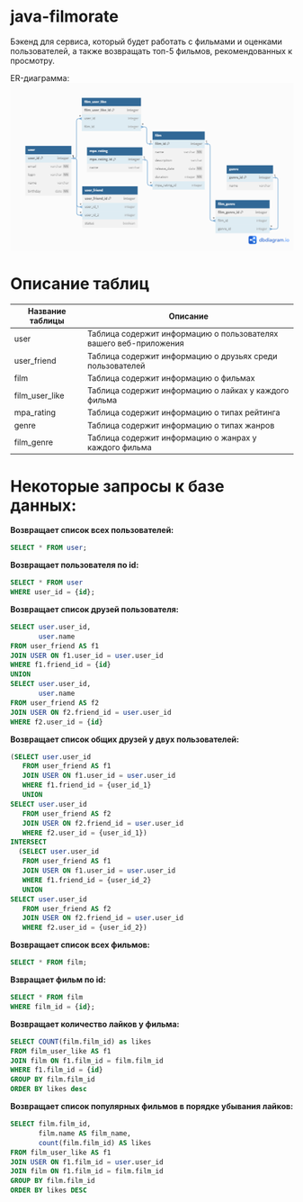 
# java-filmorate
Бэкенд для сервиса, который будет работать с фильмами и оценками пользователей, а также возвращать топ-5 фильмов, рекомендованных к просмотру.

ER-диаграмма:
![ER-диаграмма](ER_diagram.png)

# Описание таблиц
| Название таблицы | Описание |
| --- | --- |
| user | Таблица содержит информацию о пользователях вашего веб-приложения |
| user_friend | Таблица содержит информацию о друзьях среди пользователей |
| film | Таблица содержит информацию о фильмах |
| film_user_like | Таблица содержит информацию о лайках у каждого фильма |
| mpa_rating | Таблица содержит информацию о типах рейтинга |
| genre | Таблица содержит информацию о типах жанров |
| film_genre | Таблица содержит информацию о жанрах у каждого фильма |

# Некоторые запросы к базе данных:<br/>

**Возвращает список всех пользователей:** 
```SQL
SELECT * FROM user;
```

**Возвращает пользователя по id:**
```SQL
SELECT * FROM user
WHERE user_id = {id};
```

**Возвращает список друзей пользователя:**
```SQL
SELECT user.user_id,
       user.name
FROM user_friend AS f1
JOIN USER ON f1.user_id = user.user_id
WHERE f1.friend_id = {id}
UNION
SELECT user.user_id,
       user.name
FROM user_friend AS f2
JOIN USER ON f2.friend_id = user.user_id
WHERE f2.user_id = {id}
```

**Возвращает список общих друзей у двух пользователей:**
```SQL
(SELECT user.user_id
   FROM user_friend AS f1
   JOIN USER ON f1.user_id = user.user_id
   WHERE f1.friend_id = {user_id_1}
   UNION
SELECT user.user_id
   FROM user_friend AS f2
   JOIN USER ON f2.friend_id = user.user_id
   WHERE f2.user_id = {user_id_1})
INTERSECT
  (SELECT user.user_id
   FROM user_friend AS f1
   JOIN USER ON f1.user_id = user.user_id
   WHERE f1.friend_id = {user_id_2}
   UNION
SELECT user.user_id
   FROM user_friend AS f2
   JOIN USER ON f2.friend_id = user.user_id
   WHERE f2.user_id = {user_id_2})
```

**Возвращает список всех фильмов:** 
```SQL
SELECT * FROM film;
```

**Взвращает фильм по id:**
```SQL
SELECT * FROM film
WHERE film_id = {id};
```

**Возвращает количество лайков у фильма:**
```SQL
SELECT COUNT(film.film_id) as likes
FROM film_user_like AS f1
JOIN film ON f1.film_id = film.film_id
WHERE f1.film_id = {id}
GROUP BY film.film_id
ORDER BY likes desc
```

**Возвращает список популярных фильмов в порядке убывания лайков:**
```SQL
SELECT film.film_id,
       film.name AS film_name,
       count(film.film_id) AS likes
FROM film_user_like AS f1
JOIN USER ON f1.film_id = user.user_id
JOIN film ON f1.film_id = film.film_id
GROUP BY film.film_id
ORDER BY likes DESC
```
